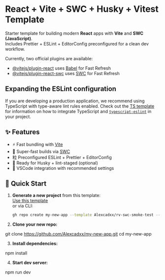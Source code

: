 # React + Vite + SWC + Husky + Vitest Template

Starter template for building modern **React** apps with **Vite** and **SWC (JavaScript)**.  
Includes Prettier + ESLint + EditorConfig preconfigured for a clean dev workflow.

Currently, two official plugins are available:

- [@vitejs/plugin-react](https://github.com/vitejs/vite-plugin-react/blob/main/packages/plugin-react) uses [Babel](https://babeljs.io/) for Fast Refresh
- [@vitejs/plugin-react-swc](https://github.com/vitejs/vite-plugin-react/blob/main/packages/plugin-react-swc) uses [SWC](https://swc.rs/) for Fast Refresh

## Expanding the ESLint configuration

If you are developing a production application, we recommend using TypeScript with type-aware lint rules enabled. Check out the [TS template](https://github.com/vitejs/vite/tree/main/packages/create-vite/template-react-ts) for information on how to integrate TypeScript and [`typescript-eslint`](https://typescript-eslint.io) in your project.

## ✨ Features

- ⚡ Fast bundling with [Vite](https://vitejs.dev/)
-  Super-fast builds via [SWC](https://swc.rs/)
- 粒 Preconfigured ESLint + Prettier + EditorConfig
-  Ready for Husky + lint-staged (optional)
-  VSCode integration with recommended settings

##  Quick Start

1. **Generate a new project** from this template:  
   [Use this template](https://github.com/Alexcadxx/rv-swc-smoke-test/generate)  
   or via CLI:

   ```bash
   gh repo create my-new-app --template Alexcadxx/rv-swc-smoke-test --public

   ```

2. **Clone your new repo:**

git clone https://github.com/Alexcadxx/my-new-app.git
cd my-new-app

3. **Install dependencies:**

npm install

4. **Start dev server:**

npm run dev
